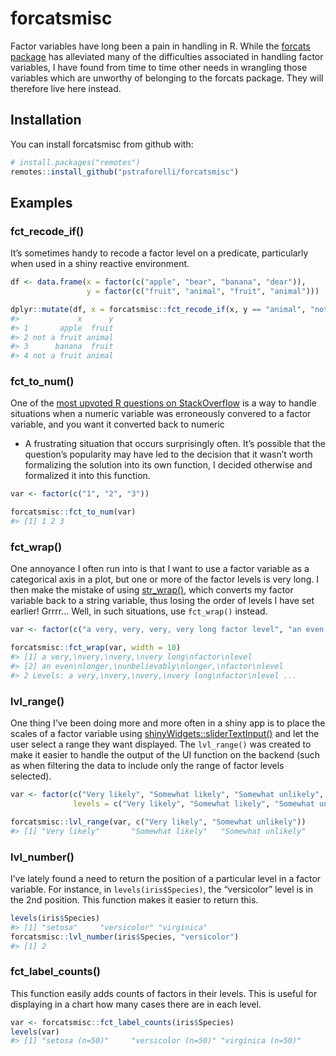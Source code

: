 
# forcatsmisc

Factor variables have long been a pain in handling in R. While the
[forcats package](http://forcats.tidyverse.org/reference/index.html) has
alleviated many of the difficulties associated in handling factor
variables, I have found from time to time other needs in wrangling those
variables which are unworthy of belonging to the forcats package. They
will therefore live here instead.

## Installation

You can install forcatsmisc from github with:

``` r
# install.packages("remotes")
remotes::install_github("pstraforelli/forcatsmisc")
```

## Examples

### fct\_recode\_if()

It’s sometimes handy to recode a factor level on a predicate,
particularly when used in a shiny reactive environment.

``` r
df <- data.frame(x = factor(c("apple", "bear", "banana", "dear")),
                 y = factor(c("fruit", "animal", "fruit", "animal")))

dplyr::mutate(df, x = forcatsmisc::fct_recode_if(x, y == "animal", "not a fruit"))
#>             x      y
#> 1       apple  fruit
#> 2 not a fruit animal
#> 3      banana  fruit
#> 4 not a fruit animal
```

### fct\_to\_num()

One of the [most upvoted R questions on
StackOverflow](https://stackoverflow.com/questions/3418128/how-to-convert-a-factor-to-integer-numeric-without-loss-of-information)
is a way to handle situations when a numeric variable was erroneously
convered to a factor variable, and you want it converted back to numeric
- A frustrating situation that occurs surprisingly often. It’s possible
that the question’s popularity may have led to the decision that it
wasn’t worth formalizing the solution into its own function, I decided
otherwise and formalized it into this function.

``` r
var <- factor(c("1", "2", "3"))

forcatsmisc::fct_to_num(var)
#> [1] 1 2 3
```

### fct\_wrap()

One annoyance I often run into is that I want to use a factor variable
as a categorical axis in a plot, but one or more of the factor levels is
very long. I then make the mistake of using
[str\_wrap()](https://stringr.tidyverse.org/reference/str_wrap.html),
which converts my factor variable back to a string variable, thus losing
the order of levels I have set earlier\! Grrrr… Well, in such
situations, use `fct_wrap()` instead.

``` r
var <- factor(c("a very, very, very, very long factor level", "an even longer, unbelievably longer, factor level"))

forcatsmisc::fct_wrap(var, width = 10)
#> [1] a very,\nvery,\nvery,\nvery long\nfactor\nlevel       
#> [2] an even\nlonger,\nunbelievably\nlonger,\nfactor\nlevel
#> 2 Levels: a very,\nvery,\nvery,\nvery long\nfactor\nlevel ...
```

### lvl\_range()

One thing I’ve been doing more and more often in a shiny app is to place
the scales of a factor variable using
[shinyWidgets::sliderTextInput()](https://github.com/dreamRs/shinyWidgets#slider-text)
and let the user select a range they want displayed. The `lvl_range()`
was created to make it easier to handle the output of the UI function on
the backend (such as when filtering the data to include only the range
of factor levels selected).

``` r
var <- factor(c("Very likely", "Somewhat likely", "Somewhat unlikely", "Very unlikely"), 
              levels = c("Very likely", "Somewhat likely", "Somewhat unlikely", "Very unlikely"))

forcatsmisc::lvl_range(var, c("Very likely", "Somewhat unlikely"))
#> [1] "Very likely"       "Somewhat likely"   "Somewhat unlikely"
```

### lvl\_number()

I’ve lately found a need to return the position of a particular level in
a factor variable. For instance, in `levels(iris$Species)`, the
“versicolor” level is in the 2nd position. This function makes it
easier to return this.

``` r
levels(iris$Species)
#> [1] "setosa"     "versicolor" "virginica"
forcatsmisc::lvl_number(iris$Species, "versicolor")
#> [1] 2
```

### fct\_label\_counts()

This function easily adds counts of factors in their levels. This is
useful for displaying in a chart how many cases there are in each level.

``` r
var <- forcatsmisc::fct_label_counts(iris$Species)
levels(var)
#> [1] "setosa (n=50)"     "versicolor (n=50)" "virginica (n=50)"
```
